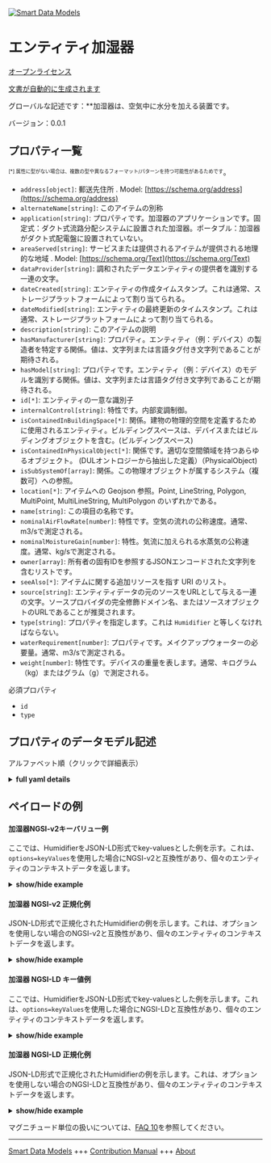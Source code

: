 <!-- 10-Header -->  
[![Smart Data Models](https://smartdatamodels.org/wp-content/uploads/2022/01/SmartDataModels_logo.png "Logo")](https://smartdatamodels.org)  
エンティティ加湿器  
=========<!-- /10-Header -->  
<!-- 15-License -->  
[オープンライセンス](https://github.com/smart-data-models//dataModel.S4BLDG/blob/master/Humidifier/LICENSE.md)  
[文書が自動的に生成されます](https://docs.google.com/presentation/d/e/2PACX-1vTs-Ng5dIAwkg91oTTUdt8ua7woBXhPnwavZ0FxgR8BsAI_Ek3C5q97Nd94HS8KhP-r_quD4H0fgyt3/pub?start=false&loop=false&delayms=3000#slide=id.gb715ace035_0_60)  
<!-- /15-License -->  
<!-- 20-Description -->  
グローバルな記述です：**加湿器は、空気中に水分を加える装置です。  
バージョン：0.0.1  
<!-- /20-Description -->  
<!-- 30-PropertiesList -->  

## プロパティ一覧  

<sup><sub>[*] 属性に型がない場合は、複数の型や異なるフォーマット/パターンを持つ可能性があるためです</sub></sup>。  
- `address[object]`: 郵送先住所  . Model: [https://schema.org/address](https://schema.org/address)- `alternateName[string]`: このアイテムの別称  - `application[string]`: プロパティです。加湿器のアプリケーションです。固定式：ダクト式流路分配システムに設置された加湿器。ポータブル：加湿器がダクト式配電盤に設置されていない。  - `areaServed[string]`: サービスまたは提供されるアイテムが提供される地理的な地域  . Model: [https://schema.org/Text](https://schema.org/Text)- `dataProvider[string]`: 調和されたデータエンティティの提供者を識別する一連の文字。  - `dateCreated[string]`: エンティティの作成タイムスタンプ。これは通常、ストレージプラットフォームによって割り当てられる。  - `dateModified[string]`: エンティティの最終更新のタイムスタンプ。これは通常、ストレージプラットフォームによって割り当てられる。  - `description[string]`: このアイテムの説明  - `hasManufacturer[string]`: プロパティ。エンティティ（例：デバイス）の製造者を特定する関係。値は、文字列または言語タグ付き文字列であることが期待される。  - `hasModel[string]`: プロパティです。エンティティ（例：デバイス）のモデルを識別する関係。値は、文字列または言語タグ付き文字列であることが期待される。  - `id[*]`: エンティティの一意な識別子  - `internalControl[string]`: 特性です。内部変調制御。  - `isContainedInBuildingSpace[*]`: 関係。建物の物理的空間を定義するために使用されるエンティティ。ビルディングスペースは、デバイスまたはビルディングオブジェクトを含む。(ビルディングスペース)  - `isContainedInPhysicalObject[*]`: 関係です。適切な空間領域を持つあらゆるオブジェクト。  (DULオントロジーから抽出した定義）（PhysicalObject)  - `isSubSystemOf[array]`: 関係。この物理オブジェクトが属するシステム（複数可）への参照。  - `location[*]`: アイテムへの Geojson 参照。Point, LineString, Polygon, MultiPoint, MultiLineString, MultiPolygon のいずれかである。  - `name[string]`: この項目の名称です。  - `nominalAirFlowRate[number]`: 特性です。空気の流れの公称速度。通常、m3/sで測定される。  - `nominalMoistureGain[number]`: 特性。気流に加えられる水蒸気の公称速度。通常、kg/sで測定される。  - `owner[array]`: 所有者の固有IDを参照するJSONエンコードされた文字列を含むリストです。  - `seeAlso[*]`: アイテムに関する追加リソースを指す URI のリスト。  - `source[string]`: エンティティデータの元のソースをURLとして与える一連の文字。ソースプロバイダの完全修飾ドメイン名、またはソースオブジェクトのURLであることが推奨されます。  - `type[string]`: プロパティを指定します。これは `Humidifier` と等しくなければならない。  - `waterRequirement[number]`: プロパティです。メイクアップウォーターの必要量。通常、m3/sで測定される。  - `weight[number]`: 特性です。デバイスの重量を表します。通常、キログラム（kg）またはグラム（g）で測定される。  <!-- /30-PropertiesList -->  
<!-- 35-RequiredProperties -->  
必須プロパティ  
- `id`  - `type`  <!-- /35-RequiredProperties -->  
<!-- 40-RequiredProperties -->  
<!-- /40-RequiredProperties -->  
<!-- 50-DataModelHeader -->  
## プロパティのデータモデル記述  
アルファベット順（クリックで詳細表示）  
<!-- /50-DataModelHeader -->  
<!-- 60-ModelYaml -->  
<details><summary><strong>full yaml details</strong></summary>    
```yaml  
Humidifier:    
  description: A humidifier is a device that adds moisture into the air.    
  properties:    
    address:    
      description: The mailing address    
      properties:    
        addressCountry:    
          description: 'Property. The country. For example, Spain. Model:''https://schema.org/addressCountry'''    
          type: string    
        addressLocality:    
          description: 'Property. The locality in which the street address is, and which is in the region. Model:''https://schema.org/addressLocality'''    
          type: string    
        addressRegion:    
          description: 'Property. The region in which the locality is, and which is in the country. Model:''https://schema.org/addressRegion'''    
          type: string    
        district:    
          description: 'A district is a type of administrative division that, in some countries, is managed by the local government.'    
          type: string    
        postOfficeBoxNumber:    
          description: 'Property. The post office box number for PO box addresses. For example, 03578. Model:''https://schema.org/postOfficeBoxNumber'''    
          type: string    
        postalCode:    
          description: 'Property. The postal code. For example, 24004. Model:''https://schema.org/https://schema.org/postalCode'''    
          type: string    
        streetAddress:    
          description: 'Property. The street address. Model:''https://schema.org/streetAddress'''    
          type: string    
        streetNr:    
          description: Number identifying a specific property on a public street.    
          type: string    
      type: object    
      x-ngsi:    
        model: https://schema.org/address    
        type: Property    
    alternateName:    
      description: An alternative name for this item    
      type: string    
      x-ngsi:    
        type: Property    
    application:    
      description: 'Property. Humidifier application. Fixed: Humidifier installed in a ducted flow distribution system. Portable: Humidifier is not installed in a ducted flow distribution system.'    
      type: string    
      x-ngsi:    
        type: Property    
    areaServed:    
      description: The geographic area where a service or offered item is provided    
      type: string    
      x-ngsi:    
        model: https://schema.org/Text    
        type: Property    
    dataProvider:    
      description: A sequence of characters identifying the provider of the harmonised data entity.    
      type: string    
      x-ngsi:    
        type: Property    
    dateCreated:    
      description: Entity creation timestamp. This will usually be allocated by the storage platform.    
      format: date-time    
      type: string    
      x-ngsi:    
        type: Property    
    dateModified:    
      description: Timestamp of the last modification of the entity. This will usually be allocated by the storage platform.    
      format: date-time    
      type: string    
      x-ngsi:    
        type: Property    
    description:    
      description: A description of this item    
      type: string    
      x-ngsi:    
        type: Property    
    hasManufacturer:    
      description: 'Property. A relationship identifying the manufacturer of an entity (e.g., device). The value is expected to be a string or a string with language tag.'    
      type: string    
      x-ngsi:    
        type: Property    
    hasModel:    
      description: 'Property. A relationship identifying the model of an entity (e.g., device). The value is expected to be a string or a string with language tag.'    
      type: string    
      x-ngsi:    
        type: Property    
    id:    
      anyOf: &humidifier_-_properties_-_iscontainedinbuildingspace_-_anyof    
        - description: Property. Identifier format of any NGSI entity    
          maxLength: 256    
          minLength: 1    
          pattern: ^[\w\-\.\{\}\$\+\*\[\]`|~^@!,:\\]+$    
          type: string    
        - description: Property. Identifier format of any NGSI entity    
          format: uri    
          type: string    
      description: Unique identifier of the entity    
      x-ngsi:    
        type: Property    
    internalControl:    
      description: Property. Internal modulation control.    
      type: string    
      x-ngsi:    
        type: Property    
    isContainedInBuildingSpace:    
      anyOf: *humidifier_-_properties_-_iscontainedinbuildingspace_-_anyof    
      description: Relationship. An entity used to define the physical spaces of the building. A building space contains devices or building objects. (BuildingSpace)    
      x-ngsi:    
        type: Property    
    isContainedInPhysicalObject:    
      anyOf: *humidifier_-_properties_-_iscontainedinbuildingspace_-_anyof    
      description: Relationship. Any Object that has a proper space region.  (Definition extracted from DUL ontology) (PhysicalObject)    
      x-ngsi:    
        type: Property    
    isSubSystemOf:    
      description: Relationship. A reference to a system(s) that this Physical Object is part of.    
      items:    
        anyOf: *humidifier_-_properties_-_iscontainedinbuildingspace_-_anyof    
        description: Property. Unique identifier of the entity    
      type: array    
      x-ngsi:    
        type: Relationship    
    location:    
      description: 'Geojson reference to the item. It can be Point, LineString, Polygon, MultiPoint, MultiLineString or MultiPolygon'    
      oneOf:    
        - description: GeoProperty. Geojson reference to the item. Point    
          properties:    
            bbox:    
              items:    
                type: number    
              minItems: 4    
              type: array    
            coordinates:    
              items:    
                type: number    
              minItems: 2    
              type: array    
            type:    
              enum:    
                - Point    
              type: string    
          required:    
            - type    
            - coordinates    
          title: GeoJSON Point    
          type: object    
        - description: GeoProperty. Geojson reference to the item. LineString    
          properties:    
            bbox:    
              items:    
                type: number    
              minItems: 4    
              type: array    
            coordinates:    
              items:    
                items:    
                  type: number    
                minItems: 2    
                type: array    
              minItems: 2    
              type: array    
            type:    
              enum:    
                - LineString    
              type: string    
          required:    
            - type    
            - coordinates    
          title: GeoJSON LineString    
          type: object    
        - description: GeoProperty. Geojson reference to the item. Polygon    
          properties:    
            bbox:    
              items:    
                type: number    
              minItems: 4    
              type: array    
            coordinates:    
              items:    
                items:    
                  items:    
                    type: number    
                  minItems: 2    
                  type: array    
                minItems: 4    
                type: array    
              type: array    
            type:    
              enum:    
                - Polygon    
              type: string    
          required:    
            - type    
            - coordinates    
          title: GeoJSON Polygon    
          type: object    
        - description: GeoProperty. Geojson reference to the item. MultiPoint    
          properties:    
            bbox:    
              items:    
                type: number    
              minItems: 4    
              type: array    
            coordinates:    
              items:    
                items:    
                  type: number    
                minItems: 2    
                type: array    
              type: array    
            type:    
              enum:    
                - MultiPoint    
              type: string    
          required:    
            - type    
            - coordinates    
          title: GeoJSON MultiPoint    
          type: object    
        - description: GeoProperty. Geojson reference to the item. MultiLineString    
          properties:    
            bbox:    
              items:    
                type: number    
              minItems: 4    
              type: array    
            coordinates:    
              items:    
                items:    
                  items:    
                    type: number    
                  minItems: 2    
                  type: array    
                minItems: 2    
                type: array    
              type: array    
            type:    
              enum:    
                - MultiLineString    
              type: string    
          required:    
            - type    
            - coordinates    
          title: GeoJSON MultiLineString    
          type: object    
        - description: GeoProperty. Geojson reference to the item. MultiLineString    
          properties:    
            bbox:    
              items:    
                type: number    
              minItems: 4    
              type: array    
            coordinates:    
              items:    
                items:    
                  items:    
                    items:    
                      type: number    
                    minItems: 2    
                    type: array    
                  minItems: 4    
                  type: array    
                type: array    
              type: array    
            type:    
              enum:    
                - MultiPolygon    
              type: string    
          required:    
            - type    
            - coordinates    
          title: GeoJSON MultiPolygon    
          type: object    
      x-ngsi:    
        type: GeoProperty    
    name:    
      description: The name of this item.    
      type: string    
      x-ngsi:    
        type: Property    
    nominalAirFlowRate:    
      description: Property. Nominal rate of air flow. Usually measured in m3/s.    
      type: number    
      x-ngsi:    
        type: Property    
    nominalMoistureGain:    
      description: Property. Nominal rate of water vapor added into the airstream. Usually measured in kg/s.    
      type: number    
      x-ngsi:    
        type: Property    
    owner:    
      description: A List containing a JSON encoded sequence of characters referencing the unique Ids of the owner(s)    
      items:    
        anyOf: *humidifier_-_properties_-_iscontainedinbuildingspace_-_anyof    
        description: Property. Unique identifier of the entity    
      type: array    
      x-ngsi:    
        type: Property    
    seeAlso:    
      description: list of uri pointing to additional resources about the item    
      oneOf:    
        - items:    
            format: uri    
            type: string    
          minItems: 1    
          type: array    
        - format: uri    
          type: string    
      x-ngsi:    
        type: Property    
    source:    
      description: 'A sequence of characters giving the original source of the entity data as a URL. Recommended to be the fully qualified domain name of the source provider, or the URL to the source object.'    
      type: string    
      x-ngsi:    
        type: Property    
    type:    
      description: Property. It must be equal to `Humidifier`.    
      enum:    
        - Humidifier    
      type: string    
      x-ngsi:    
        type: Property    
    waterRequirement:    
      description: Property. Make-up water requirement. Usually measured in m3/s.    
      type: number    
      x-ngsi:    
        type: Property    
    weight:    
      description: Property. The weight of the device. Usually measured in kilograms (kg) or grams (g).    
      type: number    
      x-ngsi:    
        type: Property    
  required:    
    - id    
    - type    
  type: object    
  x-derived-from: "https://saref.etsi.org/saref4bldg/v1.1.2/#s4bldg:Humidifier"    
  x-disclaimer: 'Redistribution and use in source and binary forms, with or without modification, are permitted  provided that the license conditions are met. Copyleft (c) 2022 Contributors to Smart Data Models Program'    
  x-license-url: https://github.com/smart-data-models/dataModel.S4BLDG/blob/master/Humidifier/LICENSE.md    
  x-model-schema: https://smart-data-models.github.com/dataModel.SAREF4BLDG/Humidifier/schema.json    
  x-model-tags: SAREF Humidifier    
  x-version: 0.0.1    
```  
</details>    
<!-- /60-ModelYaml -->  
<!-- 70-MiddleNotes -->  
<!-- /70-MiddleNotes -->  
<!-- 80-Examples -->  
## ペイロードの例  
#### 加湿器NGSI-v2キーバリュー例  
ここでは、HumidifierをJSON-LD形式でkey-valuesとした例を示す。これは、`options=keyValues`を使用した場合にNGSI-v2と互換性があり、個々のエンティティのコンテキストデータを返します。  
<details><summary><strong>show/hide example</strong></summary>    
```json  
{  
    "id": "urn:ngsi-ld:Humidifier:ac37f3cb-91a4-420a-bf0c-0b9e7e172521",  
    "type": "Humidifier",  
    "application": "Trafficway",  
    "internalControl": "circuit",  
    "nominalAirFlowRate": 0.5067643159622129,  
    "nominalMoistureGain": 0.6949833248374234,  
    "waterRequirement": 0.006912028133186698,  
    "weight": 0.0357306217024943,  
    "isContainedInBuildingSpace": "urn:ngsi-ld:BuildingSpace:09a4b404-f422-4f1c-b53e-23fabedd21c7",  
    "isContainedInPhysicalObject": "urn:ngsi-ld:PhysicalObject:dea722e2-f244-4618-bd6d-40a74f6053c7",  
    "isSubSystemOf": [  
        "urn:ngsi-ld:System:7d1ab6f4-93d8-45f1-8075-e07d9f0a92ab",  
        "urn:ngsi-ld:System:97c9fe52-5019-4f15-9e09-b74248a9e008",  
        "urn:ngsi-ld:System:4adb71a2-0ae3-4ecc-9d29-9e913f5cb577"  
    ],  
    "hasManufacturer": "Humidifier Company Inc.",  
    "hasModel": "Humidifier 0.1.2",  
    "dateCreated": "2023-01-26T01:28:19Z",  
    "dateModified": "2023-01-26T00:58:24Z",  
    "source": "Import",  
    "name": "Humidifier",  
    "alternateName": "Humidifier type 2",  
    "description": "Humidifier of limited Humidifier types",  
    "dataProvider": "IFC file"  
}  
```  
</details>  
#### 加湿器 NGSI-v2 正規化例  
JSON-LD形式で正規化されたHumidifierの例を示します。これは、オプションを使用しない場合のNGSI-v2と互換性があり、個々のエンティティのコンテキストデータを返します。  
<details><summary><strong>show/hide example</strong></summary>    
```json  
{  
  "id": "urn:ngsi-ld:Humidifier:fba02151-cd4b-4dfd-a7a7-37dafa66d943",  
  "type": "Humidifier",  
  "application": {  
    "type": "Text",  
    "value": "Small Soft Car"  
  },  
  "internalControl": {  
    "type": "Text",  
    "value": "mindshare"  
  },  
  "nominalAirFlowRate": {  
    "type": "Measurement",  
    "value":  0.9292903711390679  
  },  
  "nominalMoistureGain": {  
    "type": "Measurement",  
    "value":  0.8580622286778447  
  },  
  "waterRequirement": {  
    "type": "Measurement",  
    "value": 0.554538436027498  
  },  
  "weight": {  
    "type": "Measurement",  
    "value": 0.7752621626916505  
  },  
  "isContainedInBuildingSpace": {  
    "type": "URI",  
    "value": "urn:ngsi-ld:BuildingSpace:e921e031-412b-425c-931b-c63634eb5c85"  
  },  
  "isContainedInPhysicalObject": {  
    "type": "URI",  
    "value": "urn:ngsi-ld:PhysicalObject:013cd1d5-1e31-4a2a-a666-8e18c85a0360"  
  },  
  "isSubSystemOf": {  
    "type": "array",  
    "value": [  
      {  
        "type": "URI",  
        "value": "urn:ngsi-ld:System:ea1d1a76-356e-491c-b5dc-17a8c456d7f7"  
      },  
      {  
        "type": "URI",  
        "value": "urn:ngsi-ld:System:f7b44810-8762-4e67-b4d0-6e4d9bb81b46"  
      },  
      {  
        "type": "URI",  
        "value": "urn:ngsi-ld:System:88bb7831-63c5-40bc-8349-7cef821db39c"  
      }  
    ]  
  },  
  "hasManufacturer": {  
    "type": "Text",  
    "value": "Humidifier Company Inc."  
  },  
  "hasModel": {  
    "type": "Text",  
    "value": "Humidifier 0.1.2"  
  },  
  "dateCreated": {  
    "type": "DateTime",  
    "value": "2023-01-26T08:47:34.1843489+01:00"  
  },  
  "dateModified": {  
    "type": "DateTime",  
    "value": "2023-01-26T06:27:14.5040882+01:00"  
  },  
  "source": {  
    "type": "Text",  
    "value": "Import"  
  },  
  "name": {  
    "type": "Text",  
    "value": "Humidifier"  
  },  
  "alternateName": {  
    "type": "Text",  
    "value": "Humidifier type 2"  
  },  
  "description": {  
    "type": "Text",  
    "value": "Humidifier of limited Humidifier types"  
  },  
  "dataProvider": {  
    "type": "Text",  
    "value": "IFC file"  
  }  
}  
```  
</details>  
#### 加湿器 NGSI-LD キー値例  
ここでは、HumidifierをJSON-LD形式でkey-valuesとした例を示します。これは、`options=keyValues`を使用した場合にNGSI-LDと互換性があり、個々のエンティティのコンテキストデータを返します。  
<details><summary><strong>show/hide example</strong></summary>    
```json  
{  
  "id": "urn:ngsi-ld:Humidifier:ac37f3cb-91a4-420a-bf0c-0b9e7e172521",  
  "type": "Humidifier",  
  "application": "Trafficway",  
  "internalControl": "circuit",  
  "nominalAirFlowRate": 0.5067643159622129,  
  "nominalMoistureGain": 0.6949833248374234,  
  "waterRequirement": 0.006912028133186698,  
  "weight": 0.0357306217024943,  
  "isContainedInBuildingSpace": "urn:ngsi-ld:BuildingSpace:09a4b404-f422-4f1c-b53e-23fabedd21c7",  
  "isContainedInPhysicalObject": "urn:ngsi-ld:PhysicalObject:dea722e2-f244-4618-bd6d-40a74f6053c7",  
  "isSubSystemOf": [  
    "urn:ngsi-ld:System:7d1ab6f4-93d8-45f1-8075-e07d9f0a92ab",  
    "urn:ngsi-ld:System:97c9fe52-5019-4f15-9e09-b74248a9e008",  
    "urn:ngsi-ld:System:4adb71a2-0ae3-4ecc-9d29-9e913f5cb577"  
  ],  
  "hasManufacturer": "Humidifier Company Inc.",  
  "hasModel": "Humidifier 0.1.2",  
  "dateCreated": "2023-01-26T01:28:19Z",  
  "dateModified": "2023-01-26T00:58:24Z",  
  "source": "Import",  
  "name": "Humidifier",  
  "alternateName": "Humidifier type 2",  
  "description": "Humidifier of limited Humidifier types",  
  "dataProvider": "IFC file",  
  "@context": [  
    "https://raw.githubusercontent.com/smart-data-models/dataModel.S4BLDG/master/context.jsonld",  
    "https://uri.etsi.org/ngsi-ld/v1/ngsi-ld-core-context.jsonld"  
  ]  
}  
```  
</details>  
#### 加湿器 NGSI-LD 正規化例  
JSON-LD形式で正規化されたHumidifierの例を示します。これは、オプションを使用しない場合のNGSI-LDと互換性があり、個々のエンティティのコンテキストデータを返します。  
<details><summary><strong>show/hide example</strong></summary>    
```json  
{  
  "id": "urn:ngsi-ld:Humidifier:7535836f-92b5-4489-b99c-424fab29c039",  
  "type": "Humidifier",  
  "application": {  
    "type": "Property",  
    "value": "payment"  
  },  
  "internalControl": {  
    "type": "Property",  
    "value": "national"  
  },  
  "nominalAirFlowRate": {  
    "type": "Property",  
    "unitCode": "m3/s",  
    "observedAt": "2023-01-25T23:50:20Z",  
    "value": 0.6517710650891719  
  },  
  "nominalMoistureGain": {  
    "type": "Property",  
    "unitCode": "kg/s",  
    "observedAt": "2023-01-26T00:47:56Z",  
    "value": 0.7521424188536304  
  },  
  "waterRequirement": {  
    "type": "Property",  
    "unitCode": "m3/s",  
    "observedAt": "2023-01-26T04:16:30Z",  
    "value": 0.37658219788129976  
  },  
  "weight": {  
    "type": "Property",  
    "unitCode": "g",  
    "observedAt": "2023-01-25T20:12:20Z",  
    "value": 0.348798884385924  
  },  
  "isContainedInBuildingSpace": {  
    "type": "Relationship",  
    "object": "urn:ngsi-ld:BuildingSpace:89364634-51b8-4628-b785-be02d50d9653"  
  },  
  "isContainedInPhysicalObject": {  
    "type": "Relationship",  
    "object": "urn:ngsi-ld:PhysicalObject:748df8f3-6595-4591-bc38-4e393a942194"  
  },  
  "isSubSystemOf": [  
    {  
      "type": "Relationship",  
      "object": "urn:ngsi-ld:System:45f04a26-3ae7-4a68-a960-4e4c9667bbb8"  
    },  
    {  
      "type": "Relationship",  
      "object": "urn:ngsi-ld:System:b619039a-e060-41ce-8e61-cdbc63e86287"  
    },  
    {  
      "type": "Relationship",  
      "object": "urn:ngsi-ld:System:94b68acc-bf31-40d7-a089-1172ff14240a"  
    }  
  ],  
  "hasManufacturer": {  
    "type": "Property",  
    "value": "Humidifier Company Inc."  
  },  
  "hasModel": {  
    "type": "Property",  
    "value": "Humidifier 0.1.2"  
  },  
  "dateCreated": {  
    "type": "Property",  
    "value": "2023-01-25T19:33:58Z"  
  },  
  "dateModified": {  
    "type": "Property",  
    "value": "2023-01-26T04:06:21Z"  
  },  
  "source": {  
    "type": "Property",  
    "value": "Import"  
  },  
  "name": {  
    "type": "Property",  
    "value": "Humidifier"  
  },  
  "alternateName": {  
    "type": "Property",  
    "value": "Humidifier type 2"  
  },  
  "description": {  
    "type": "Property",  
    "value": "Humidifier of limited Humidifier types"  
  },  
  "dataProvider": {  
    "type": "Property",  
    "value": "IFC file"  
  },  
  "@context": [  
    "https://raw.githubusercontent.com/smart-data-models/dataModel.S4BLDG/master/context.jsonld",  
    "https://uri.etsi.org/ngsi-ld/v1/ngsi-ld-core-context.jsonld"  
  ]  
}  
```  
</details><!-- /80-Examples -->  
<!-- 90-FooterNotes -->  
<!-- /90-FooterNotes -->  
<!-- 95-Units -->  
マグニチュード単位の扱いについては、[FAQ 10](https://smartdatamodels.org/index.php/faqs/)を参照してください。  
<!-- /95-Units -->  
<!-- 97-LastFooter -->  
---  
[Smart Data Models](https://smartdatamodels.org) +++ [Contribution Manual](https://bit.ly/contribution_manual) +++ [About](https://bit.ly/Introduction_SDM)<!-- /97-LastFooter -->  
